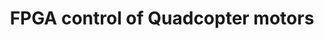 ---
layout: post
title: FPGA control of Quadcopter motors
description: Throughout the Digital System Design and Synthesis course (ECE551) we developed all the building blocks to control the motors on a quadcopter. We developed modules and testbenches for Serial Peripheral Interface (SPI), Universal Async Receiver Transmitted (UART), Electronic Speed Control (ESC), Analog to Digital Conversion, inertial sensor interfaces, etc.  The final project involved putting everything together and testing it our code thoroughly. Finally, once we were sure everything was working we were able to test it and control an actual Quadcopter. The modules and testbenches were all coded in Verilog.
img: /assets/img/project-fpga.jpg
type: course
---